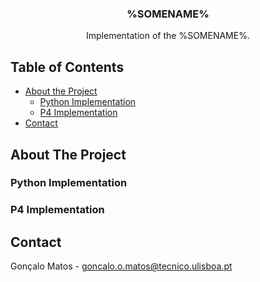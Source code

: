 <!-- PROJECT LOGO -->
<p align="center">

  <h3 align="center">%SOMENAME%</h3>

  <p align="center">
    Implementation of the %SOMENAME%.
  </p>
</p>



<!-- TABLE OF CONTENTS -->
## Table of Contents

* [About the Project](#about-the-project)
  * [Python Implementation](#python)
  * [P4 Implementation](#p4)
* [Contact](#contact)

<!-- ABOUT THE PROJECT -->
## About The Project

<!-- PYTHON IMPLEMENTATION -->
### Python Implementation

<!-- P4 IMPLEMENTATION -->
### P4 Implementation

<!-- CONTACT -->
## Contact

Gonçalo Matos -  goncalo.o.matos@tecnico.ulisboa.pt

